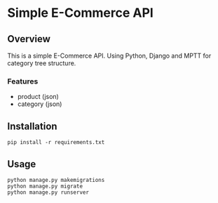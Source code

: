 # Simple E-Commerce API

## Overview

This is a simple E-Commerce API.
Using Python, Django and MPTT
for category tree structure.
### Features

- product (json)
- category (json)

## Installation

```
pip install -r requirements.txt
```

## Usage

```
python manage.py makemigrations
python manage.py migrate
python manage.py runserver
```